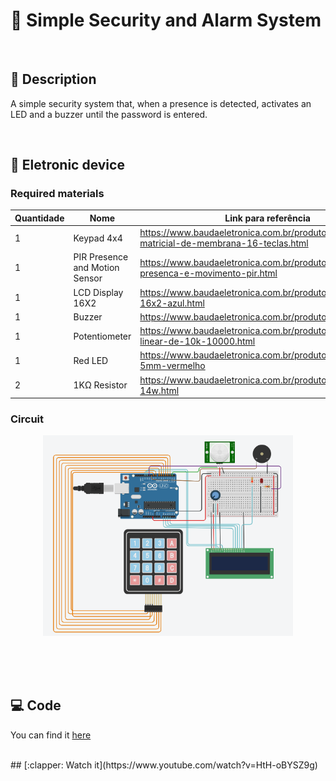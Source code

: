 
# :cop: Simple Security and Alarm System 

<br/>

## :pushpin: Description

A simple security system that, when a presence is detected, activates an LED and a buzzer until the password is entered.

<br/>

## :robot: Eletronic device

### Required materials

| Quantidade | Nome | Link para referência |
| --- | --- | --- |
| 1 | Keypad 4x4| https://www.baudaeletronica.com.br/produto/teclado-matricial-de-membrana-16-teclas.html |
| 1 | PIR Presence and Motion Sensor | https://www.baudaeletronica.com.br/produto/sensor-de-presenca-e-movimento-pir.html |
| 1 | LCD Display 16X2 | https://www.baudaeletronica.com.br/produto/display-lcd-16x2-azul.html |
| 1 | Buzzer | https://www.baudaeletronica.com.br/produto/buzzer-5v.html |
| 1 | Potentiometer | https://www.baudaeletronica.com.br/produto/potenciometro-linear-de-10k-10000.html |
| 1 | Red LED | https://www.baudaeletronica.com.br/produto/led-difuso-5mm-vermelho |
| 2 | 1KΩ Resistor | https://www.baudaeletronica.com.br/produto/resistor-1k-5-14w.html |


### Circuit

<p align="center">
  <img src="circuito.png" width="400" /><br/>
</p>
<br/>

<br/>


<br/>

## :computer:  Code

You can find it [here](./security.ino)


<br/>
## [:clapper:  Watch it](https://www.youtube.com/watch?v=HtH-oBYSZ9g)


